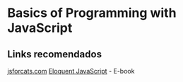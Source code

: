 # Basics of Programming with JavaScript

## Links recomendados

[jsforcats.com](jsforcats.com)
[Eloquent JavaScript](http://braziljs.github.io/eloquente-javascript/) - E-book